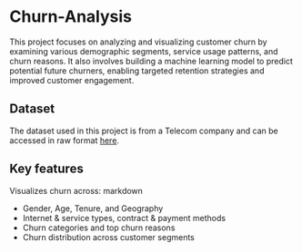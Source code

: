 # Churn-Analysis
This project focuses on analyzing and visualizing customer churn by examining various demographic segments, service usage patterns, and churn reasons. It also involves building a machine learning model to predict potential future churners, enabling targeted retention strategies and improved customer engagement.
## Dataset
The dataset used in this project is from a Telecom company and can be accessed in raw format [here](https://raw.githubusercontent.com/AkashSingh993/Churn-Analysis-/main/Customer_Data.csv).
## Key features
Visualizes churn across:
markdown
- Gender, Age, Tenure, and Geography
- Internet & service types, contract & payment methods
- Churn categories and top churn reasons
- Churn distribution across customer segments

